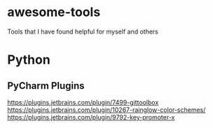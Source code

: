 # awesome-tools
Tools that I have found helpful for myself and others

# Python

## PyCharm Plugins
https://plugins.jetbrains.com/plugin/7499-gittoolbox
https://plugins.jetbrains.com/plugin/10267-rainglow-color-schemes/
https://plugins.jetbrains.com/plugin/9792-key-promoter-x
